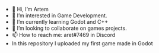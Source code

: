 - 👋 Hi, I’m Artem
- 👀 I’m interested in Game Development.
- 🌱 I’m currently learning Godot and C++
- 💞️ I’m looking to collaborate on games projects.
- 📫 How to reach me: aret#7469 in Discord
- In this repository I uploaded my first game made in Godot

<!---
aret777/aret777 is a ✨ special ✨ repository because its `README.md` (this file) appears on your GitHub profile.
You can click the Preview link to take a look at your changes.
--->
